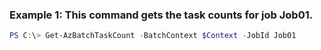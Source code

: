 ### Example 1: This command gets the task counts for job Job01.
```powershell
PS C:\> Get-AzBatchTaskCount -BatchContext $Context -JobId Job01
```

